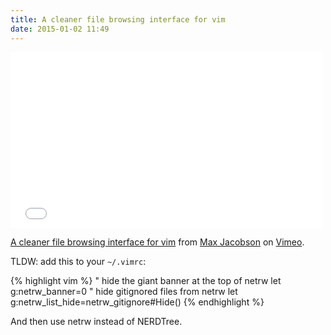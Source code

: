 ```yaml
---
title: A cleaner file browsing interface for vim
date: 2015-01-02 11:49
---
```


<iframe src="//player.vimeo.com/video/115783832" width="500" height="281" frameborder="0" webkitallowfullscreen mozallowfullscreen allowfullscreen></iframe>

<p><a href="http://vimeo.com/115783832">A cleaner file browsing interface for vim</a> from <a href="http://vimeo.com/maxjacobson">Max Jacobson</a> on <a href="https://vimeo.com">Vimeo</a>.</p>

TLDW: add this to your `~/.vimrc`:

{% highlight vim %}
" hide the giant banner at the top of netrw
let g:netrw_banner=0
" hide gitignored files from netrw
let g:netrw_list_hide=netrw_gitignore#Hide()
{% endhighlight %}

And then use netrw instead of NERDTree.


